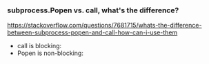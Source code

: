 ### subprocess.Popen vs. call, what's the difference?
https://stackoverflow.com/questions/7681715/whats-the-difference-between-subprocess-popen-and-call-how-can-i-use-them
* call is blocking:
* Popen is non-blocking:
